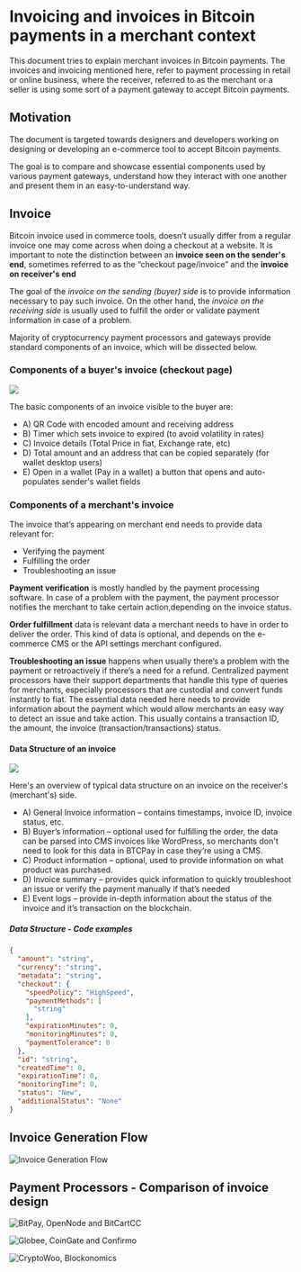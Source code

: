 # Invoicing and invoices in Bitcoin payments in a merchant context

This document tries to explain merchant invoices in Bitcoin payments. The invoices and invoicing mentioned here, refer to payment processing in retail or online business, where the receiver, referred to as the merchant or a seller is using some sort of a payment gateway to accept Bitcoin payments.

## Motivation

The document is targeted towards designers and developers working on designing or developing an e-commerce tool to accept Bitcoin payments.

The goal is to compare and showcase essential components used by various payment gateways, understand how they interact with one another and present them in an easy-to-understand way. 

## Invoice

Bitcoin invoice used in commerce tools, doesn’t usually differ from a regular invoice one may come across when doing a checkout at a website. It is important to note the distinction between an **invoice seen on the sender's end**, sometimes referred to as the “checkout page/invoice” and the **invoice on receiver's end**

The goal of the *invoice on the sending (buyer) side* is to provide information necessary to pay such invoice. 
On the other hand, the *invoice on the receiving side* is usually used to fulfill the order or validate payment information in case of a problem.

Majority of cryptocurrency payment processors and gateways provide standard components of an invoice, which will be dissected below.

### Components of a buyer's invoice (checkout page)

![](./img/InvoicesViewBuyerSide.png)

The basic components of an invoice visible to the buyer are:

* A) QR Code with encoded amount and receiving address
* B) Timer which sets invoice to expired (to avoid volatility in rates)
* C) Invoice details (Total Price in fiat, Exchange rate, etc)
* D) Total amount and an address that can be copied separately (for wallet desktop users)
* E) Open in a wallet (Pay in a wallet) a button that opens and auto-populates sender's wallet fields

### Components of a merchant's invoice

The invoice that’s appearing on merchant end needs to provide data relevant for:

* Verifying the payment
* Fulfilling the order
* Troubleshooting an issue

**Payment verification** is mostly handled by the payment processing software. In case of a problem with the payment, the payment processor notifies the merchant to take certain action,depending on the invoice status.

**Order fulfillment** data is relevant data a merchant needs to have in order to deliver the order. This kind of data is optional, and depends on the e-commerce CMS or the API settings merchant configured.

**Troubleshooting an issue** happens when usually there’s a problem with the payment or retroactively if there’s a need for a refund. Centralized payment processors have their support departments that handle this type of queries for merchants, especially processors that are custodial and convert funds instantly to fiat. The essential data needed here needs to provide information about the payment which would allow merchants an easy way to detect an issue and take action. This usually contains a transaction ID, the amount, the invoice (transaction/transactions) status.

#### Data Structure of an invoice

![](./img/MerchantInvoiceData.png)

Here's an overview of typical data structure on an invoice on the receiver's (merchant's) side.

* A) General Invoice information – contains timestamps, invoice ID, invoice status, etc.
* B) Buyer’s information – optional used for fulfilling the order, the data can be parsed into CMS invoices like WordPress, so merchants don't need to look for this data in BTCPay in case they’re using a CMS.
* C) Product information – optional, used to provide information on what product was purchased.
* D) Invoice summary – provides quick information to quickly troubleshoot an issue or verify the payment manually if that’s needed
* E) Event logs – provide in-depth information about the status of the invoice and it’s transaction on the blockchain.

##### Data Structure - Code examples

```json
{
  "amount": "string",
  "currency": "string",
  "metadata": "string",
  "checkout": {
    "speedPolicy": "HighSpeed",
    "paymentMethods": [
      "string"
    ],
    "expirationMinutes": 0,
    "monitoringMinutes": 0,
    "paymentTolerance": 0
  },
  "id": "string",
  "createdTime": 0,
  "expirationTime": 0,
  "monitoringTime": 0,
  "status": "New",
  "additionalStatus": "None"
}
```
## Invoice Generation Flow

![Invoice Generation Flow](./img/InvoiceGenerationFlow.png)

## Payment Processors - Comparison of invoice design 

![BitPay, OpenNode and BitCartCC](./img/ComparisonInvoices1.png)

![Globee, CoinGate and Confirmo](./img/ComparisonInvoices2.png)

![CryptoWoo, Blockonomics](./img/ComparisonInvoices3.png)
